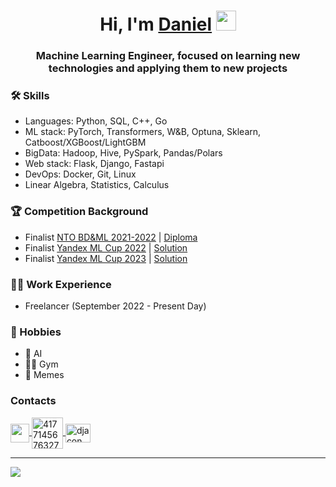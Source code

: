 <h1 align="center">Hi, I'm <a href="https://github.com/Djacon">Daniel</a> <img src="https://github.com/blackcater/blackcater/raw/main/images/Hi.gif"
width="32" height="32"/></h1>
<h3 align="center">Machine Learning Engineer, focused on learning new technologies and applying them to new projects</h3>

### 🛠️ Skills
- Languages: Python, SQL, C++, Go
- ML stack: PyTorch, Transformers, W&B, Optuna, Sklearn, Catboost/XGBoost/LightGBM
- BigData: Hadoop, Hive, PySpark, Pandas/Polars
- Web stack: Flask, Django, Fastapi
- DevOps: Docker, Git, Linux
- Linear Algebra, Statistics, Calculus

### 🏆 Competition Background
- Finalist [NTO BD&ML 2021-2022](https://ntcontest.ru/tracks/nto-school/proekt-po-iskusstvennomu-intellektu/bolshie-dannye-i-mashinnoe-obuchenie/) | [Diploma](https://diploma.kruzhok.org/s3/talent-diploma-service/6159066c-e816-49b7-8e49-7f6966352e81/496711.pdf)
- Finalist [Yandex ML Cup 2022](https://yandex.ru/cup/ml/) | [Solution](https://github.com/Djacon/Yandex-ML-Cup-2022-25th-Place-Solution)
- Finalist [Yandex ML Cup 2023](https://yandex.ru/cup/ml/) | [Solution](https://github.com/Djacon/yandex-ml-cup-2023)

### 👨‍💻 Work Experience
- Freelancer (September 2022 - Present Day)

### 👾 Hobbies
- 🤖 AI
- 🏋️‍♂️ Gym
- 🗿 Memes

### Contacts
<p align="left">
    <a href="https://t.me/djacon" target="_blank">
        <img align="center" src="https://upload.wikimedia.org/wikipedia/commons/thumb/8/83/Telegram_2019_Logo.svg/1024px-Telegram_2019_Logo.svg.png" width="30" height="30"/>
    </a>
    <a href="https://discordapp.com/users/417714567632781313/" target="_blank">
        <img align="center" src="https://static.vecteezy.com/system/resources/previews/018/930/604/original/discord-logo-discord-icon-transparent-free-png.png" alt="417714567632781313" height="50" width=50"/>
    </a>
        <a href="https://kaggle.com/djacon" target="blank">
        <img align="center" src="https://raw.githubusercontent.com/rahuldkjain/github-profile-readme-generator/master/src/images/icons/Social/kaggle.svg" alt="djacon" height="30" width="40" />
    </a>
</p>

---

[![](https://visitcount.itsvg.in/api?id=Djacon&label=Profile%20Views&color=6&icon=5&pretty=true)]([https://visitcount.itsvg.in](https://visitcount.itsvg.in/api?id=Djacon&label=Profile%20Views&color=6&icon=5&pretty=true)https://visitcount.itsvg.in/api?id=Djacon&label=Profile%20Views&color=6&icon=5&pretty=true)
